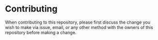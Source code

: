 
# Contributing

When contributing to this repository, please first discuss the change you wish to make via issue, email, or any other method with the owners of this repository before making a change.
